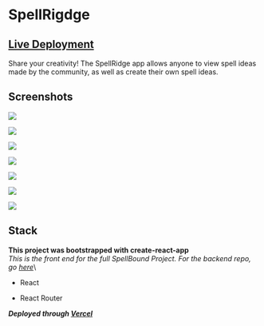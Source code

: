 # SpellRigdge

## [Live Deployment](https://spellbound.vercel.app/)

Share your creativity! The SpellRidge app allows anyone to view spell ideas made by the community, as well as create their own spell ideas.


## Screenshots

![](screenshots/main-page.png)

![](screenshots/main-page-with-nav.png)

![](screenshots/login-page.png)

![](screenshots/signup-page.png)

![](screenshots/landing-page-logged-in.png)

![](screenshots/profile-page.png)

![](screenshots/creation-page.png)

## Stack
**This project was bootstrapped with create-react-app**\
*This is the front end for the full SpellBound Project. For the backend repo, go [here](https://github.com/s-poveda/spellbound-api)*\

* React

* React Router

***Deployed through [Vercel](https://vercel.com)***
